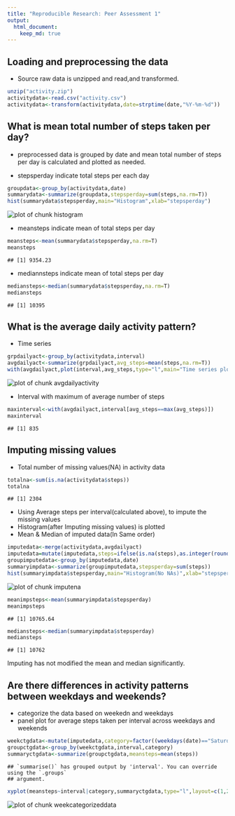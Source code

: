 ```yaml
---
title: "Reproducible Research: Peer Assessment 1"
output: 
  html_document:
    keep_md: true
---
```




## Loading and preprocessing the data

- Source raw data is unzipped and read,and transformed.


```r
unzip("activity.zip")
activitydata<-read.csv("activity.csv")
activitydata<-transform(activitydata,date=strptime(date,"%Y-%m-%d"))
```

## What is mean total number of steps taken per day?

- preprocessed data is grouped by date and mean total number of steps per day is calculated and plotted as needed.

- stepsperday indicate total steps per each day


```r
groupdata<-group_by(activitydata,date)
summarydata<-summarize(groupdata,stepsperday=sum(steps,na.rm=T))
hist(summarydata$stepsperday,main="Histogram",xlab="stepsperday")
```

![plot of chunk histogram](figure/histogram-1.png)

- meansteps indicate mean of total steps per day



```r
meansteps<-mean(summarydata$stepsperday,na.rm=T)
meansteps
```

```
## [1] 9354.23
```

- mediannsteps indicate mean of total steps per day


```r
mediansteps<-median(summarydata$stepsperday,na.rm=T)
mediansteps
```

```
## [1] 10395
```

## What is the average daily activity pattern?

- Time series 


```r
grpdailyact<-group_by(activitydata,interval)
avgdailyact<-summarize(grpdailyact,avg_steps=mean(steps,na.rm=T))
with(avgdailyact,plot(interval,avg_steps,type="l",main="Time series plot",ylab="avg steps"))
```

![plot of chunk avgdailyactivity](figure/avgdailyactivity-1.png)

- Interval with maximum of average number of steps


```r
maxinterval<-with(avgdailyact,interval[avg_steps==max(avg_steps)])
maxinterval
```

```
## [1] 835
```

## Imputing missing values

- Total number of missing values(NA) in activity data


```r
totalna<-sum(is.na(activitydata$steps))
totalna
```

```
## [1] 2304
```

- Using Average steps per interval(calculated above), to impute the missing values
- Histogram(after Imputing missing values) is plotted
- Mean & Median of imputed data(In Same order)




```r
imputedata<-merge(activitydata,avgdailyact)
imputedata=mutate(imputedata,steps=ifelse(is.na(steps),as.integer(round(avg_steps)),steps))
groupimputedata<-group_by(imputedata,date)
summaryimpdata<-summarize(groupimputedata,stepsperday=sum(steps))
hist(summaryimpdata$stepsperday,main="Histogram(No NAs)",xlab="stepsperday")
```

![plot of chunk imputena](figure/imputena-1.png)

```r
meanimpsteps<-mean(summaryimpdata$stepsperday)
meanimpsteps
```

```
## [1] 10765.64
```

```r
mediansteps<-median(summaryimpdata$stepsperday)
mediansteps
```

```
## [1] 10762
```

Imputing has not modified the mean and median significantly.

## Are there differences in activity patterns between weekdays and weekends?


- categorize the data based on weekedn and weekdays
- panel plot for average steps taken per interval across weekdays and weekends


```r
weekctgdata<-mutate(imputedata,category=factor((weekdays(date)=="Saturday" | weekdays(date)=="Sunday"),labels = c("Weekday","Weekend")))
groupctgdata<-group_by(weekctgdata,interval,category)
summaryctgdata<-summarize(groupctgdata,meansteps=mean(steps))
```

```
## `summarise()` has grouped output by 'interval'. You can override using the `.groups`
## argument.
```

```r
xyplot(meansteps~interval|category,summaryctgdata,type="l",layout=c(1,2),main="Panel plot")
```

![plot of chunk weekcategorizeddata](figure/weekcategorizeddata-1.png)

